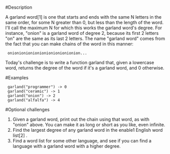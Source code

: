 #Description

 A garland word[1] is one that starts and ends with the same N letters in the same order, for some N greater than 0, but less than the length of the word. I'll call the maximum N for which this works the garland word's degree. For instance, "onion" is a garland word of degree 2, because its first 2 letters "on" are the same as its last 2 letters. The name "garland word" comes from the fact that you can make chains of the word in this manner:

```
 onionionionionionionionionionion...
 ```

 Today's challenge is to write a function garland that, given a lowercase word, returns the degree of the word if it's a garland word, and 0 otherwise.


#Examples

```
 garland("programmer") -> 0
 garland("ceramic") -> 1
 garland("onion") -> 2
 garland("alfalfa") -> 4
 ```

#Optional challenges

1. Given a garland word, print out the chain using that word, as with "onion" above. You can make it as long or short as you like, even infinite.
2. Find the largest degree of any garland word in the enable1 English word list[2] .
3. Find a word list for some other language, and see if you can find a language with a garland word with a higher degree.
